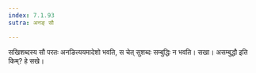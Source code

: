 ```yaml
---
index: 7.1.93
sutra: अनङ् सौ

---
```

सखिशब्दस्य सौ परतः अनङित्ययमादेशो भवति, स चेत् सुशब्दः सम्बुद्धिः न भवति। सखा। असम्बुद्धौ इति किम्? हे सखे।